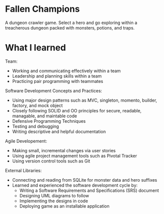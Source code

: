 # Fallen Champions
A dungeon crawler game. 
Select a hero and go exploring within a treacherous dungeon packed with monsters, potions, and traps.

# What I learned
Team:
* Working and communicating effectively within a team
* Leadership and planning skills within a team
* Practicing pair programming with teammates

Software Development Concepts and Practices:
* Using major design patterns such as MVC, singleton, momento, builder, factory, and mock object
* Closely following SOLID and OO principles for secure, readable, managable, and maintable code
* Defensive Programming Techniques
* Testing and debugging
* Writing descriptive and helpful documentation

Agile Developement:
* Making small, incremental changes via user stories
* Using agile project management tools such as Pivotal Tracker
* Using version control tools such as Git

External Libraries:
* Connecting and reading from SQLite for monster data and hero suffixes
* Learned and experienced the software development cycle by:
   * Writing a Software Requirements and Specifications (SRS) document
   * Designing UML diagrams to follow
   * Implementing the designs in code
   * Deploying game as an installable application
